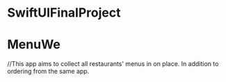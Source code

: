 # SwiftUIFinalProject
# MenuWe #

//This app aims to collect all restaurants' menus in on place. In addition to ordering from the same app.
